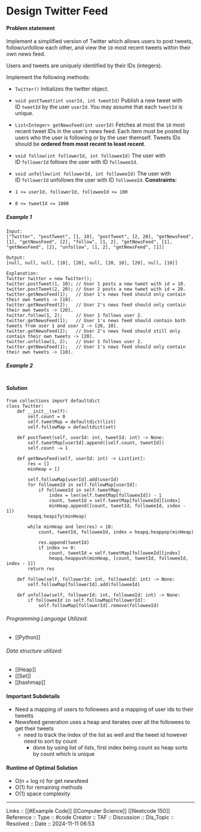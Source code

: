 # Design Twitter Feed

#### Problem statement

Implement a simplified version of Twitter which allows users to post tweets, follow/unfollow each other, and view the `10` most recent tweets within their own news feed.

Users and tweets are uniquely identified by their IDs (integers).

Implement the following methods:

- `Twitter()` Initializes the twitter object.
- `void postTweet(int userId, int tweetId)` Publish a new tweet with ID `tweetId` by the user `userId`. You may assume that each `tweetId` is unique.
- `List<Integer> getNewsFeed(int userId)` Fetches at most the `10` most recent tweet IDs in the user's news feed. Each item must be posted by users who the user is following or by the user themself. Tweets IDs should be **ordered from most recent to least recent**.
- `void follow(int followerId, int followeeId)` The user with ID `followerId` follows the user with ID `followeeId`.
- `void unfollow(int followerId, int followeeId)` The user with ID `followerId` unfollows the user with ID `followeeId`.
**Constraints:**

- `1 <= userId, followerId, followeeId <= 100`
- `0 <= tweetId <= 1000`
##### Example 1
```
Input:
["Twitter", "postTweet", [1, 10], "postTweet", [2, 20], "getNewsFeed", [1], "getNewsFeed", [2], "follow", [1, 2], "getNewsFeed", [1], "getNewsFeed", [2], "unfollow", [1, 2], "getNewsFeed", [1]]

Output:
[null, null, null, [10], [20], null, [20, 10], [20], null, [10]]

Explanation:
Twitter twitter = new Twitter();
twitter.postTweet(1, 10); // User 1 posts a new tweet with id = 10.
twitter.postTweet(2, 20); // User 2 posts a new tweet with id = 20.
twitter.getNewsFeed(1);   // User 1's news feed should only contain their own tweets -> [10].
twitter.getNewsFeed(2);   // User 2's news feed should only contain their own tweets -> [20].
twitter.follow(1, 2);     // User 1 follows user 2.
twitter.getNewsFeed(1);   // User 1's news feed should contain both tweets from user 1 and user 2 -> [20, 10].
twitter.getNewsFeed(2);   // User 2's news feed should still only contain their own tweets -> [20].
twitter.unfollow(1, 2);   // User 1 follows user 2.
twitter.getNewsFeed(1);   // User 1's news feed should only contain their own tweets -> [10].
```
##### Example 2
```
```
#### Solution
```
from collections import defaultdict
class Twitter:
    def __init__(self):
        self.count = 0
        self.tweetMap = defaultdict(list)
        self.followMap = defaultdict(set)

    def postTweet(self, userId: int, tweetId: int) -> None:
        self.tweetMap[userId].append([self.count, tweetId])
        self.count -= 1

    def getNewsFeed(self, userId: int) -> List[int]:
        res = []
        minHeap = []

        self.followMap[userId].add(userId)
        for followeeId in self.followMap[userId]:
            if followeeId in self.tweetMap:
                index = len(self.tweetMap[followeeId]) - 1
                count, tweetId = self.tweetMap[followeeId][index]
                minHeap.append([count, tweetId, followeeId, index - 1])
        heapq.heapify(minHeap)

        while minHeap and len(res) < 10:
            count, tweetId, followeeId, index = heapq.heappop(minHeap)            
            res.append(tweetId)
            if index >= 0:
                count, tweetId = self.tweetMap[followeeId][index]
                heapq.heappush(minHeap, [count, tweetId, followeeId, index - 1])
        return res

    def follow(self, followerId: int, followeeId: int) -> None:
        self.followMap[followerId].add(followeeId)

    def unfollow(self, followerId: int, followeeId: int) -> None:
        if followeeId in self.followMap[followerId]:
            self.followMap[followerId].remove(followeeId)
```

###### Programming Language Utilized:
- [[Python]]
###### Data structure utilized:

- [[Heap]]
- [[Set]]
- [[hashmap]]
#### Important Subdetails

- Need a mapping of users to followees and a mapping of user ids to their tweetts
- Newsfeed generation uses a heap and iterates over all the followees to get their tweets
	- need to track the index of the list as well and the tweet id however need to sort by count
		- done by using list of lists, first index being count so heap sorts by count which is unique
#### Runtime of Optimal Solution

- O(n + log n) for get newsfeed
- O(1) for remaining methods
- O(1) space complexity
---
Links :: [[#Example Code]] [[Computer Science]] [[Neetcode 150]]
Reference ::
Type :: #code
Creator ::
TAF ::
Discussion ::
Dis_Topic :: 
Resolved ::
Date :: 2024-11-11 06:53
